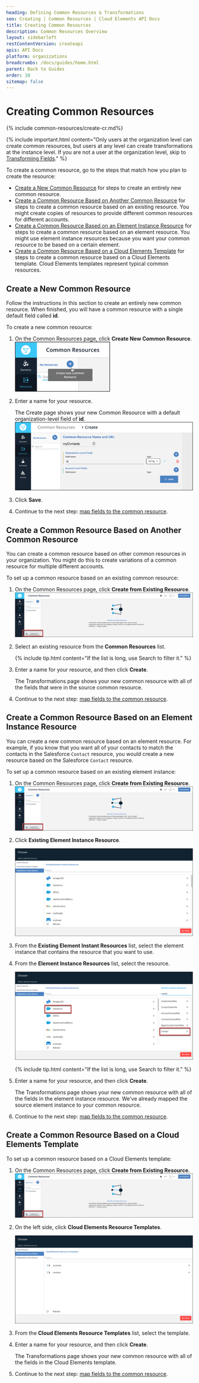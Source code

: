 ```yaml
---
heading: Defining Common Resources & Transformations
seo: Creating | Common Resources | Cloud Elements API Docs
title: Creating Common Resources
description: Common Resources Overview
layout: sidebarleft
restContentVersion: createapi
apis: API Docs
platform: organizations
breadcrumbs: /docs/guides/home.html
parent: Back to Guides
order: 10
sitemap: false
---
```


# Creating Common Resources

{% include common-resources/create-cr.md%}

{% include important.html content="Only users at the organization level can create common resources, but users at any level can create transformations at the instance level. If you are not a user at the organization level, skip to <a href=mapping.html>Transforming Fields</a>." %}

To create a common resource, go to the steps that match how you plan to create the resource:

* [Create a New Common Resource](#create-a-new-common-resource) for steps to create an entirely new common resource.
* [Create a Common Resource Based on Another Common Resource](#create-a-common-resource-based-on-another-common-resource) for steps to create a common resource based on an existing resource. You might create copies of resources to provide different common resources for different accounts.
* [Create a Common Resource Based on an Element Instance Resource](#create-a-common-resource-based-on-an-element-instance-resource) for steps to create a common resource based on an element resource. You might use element instance resources because you want your common resource to be based on a certain element.
* [Create a Common Resource Based on a Cloud Elements Template](#create-a-common-resource-based-on-a-cloud-elements-template) for steps to create a common resource based on a Cloud Elements template. Cloud Elements templates represent typical common resources.

## Create a New Common Resource

Follow the instructions in this section to create an entirely new common resource. When finished, you will have a common resource with a single default field called **id**.

To create a new common resource:

1. On the Common Resources page, click **Create New Common Resource**.
![Create New Common Resource](img/create-new.png)
1. Enter a name for your resource.

    The Create page shows your new Common Resource with a default organization-level field of __id__.
    ![New Resource from Scratch](img/New-Common_Resource.png)

1. Click **Save**.
1. Continue to the next step: [map fields to the common resource](mapping.html).

## Create a Common Resource Based on Another Common Resource

You can create a common resource based on other common resources in your organization. You might do this to create variations of a common resource for multiple different accounts.

To set up a common resource based on an existing common resource:

1. On the Common Resources page, click **Create from Existing Resource**.
![Existing Resource](img/exist-resources.png)
1. Select an existing resource from the **Common Resources** list.

    {% include tip.html content="If the list is long, use Search to filter it." %}

1. Enter a name for your resource, and then click __Create__.

    The Transformations page shows your new common resource with all of the fields that were in the source common resource.

1. Continue to the next step: [map fields to the common resource](mapping.html).

## Create a Common Resource Based on an Element Instance Resource

You can create a new common resource based on an element resource. For example, if you know that you want all of your contacts to match the contacts in the Salesforce `Contact` resource, you would create a new resource based on the Salesforce `Contact` resource.

To set up a common resource based on an existing element instance:

1. On the Common Resources page, click **Create from Existing Resource**.
![Existing Resource](img/exist-resources.png)
1. Click **Existing Element Instance Resource**.

    ![Existing Element Instance Resources](img/Exist-Element.png)

1. From the __Existing Element Instant Resources__ list, select the element instance that contains the resource that you want to use.
1. From the __Element Instance Resources__ list, select the resource.

    ![Select Element Instance and Resource](img/Select-Element-Resource.png)

    {% include tip.html content="If the list is long, use Search to filter it." %}

1. Enter a name for your resource, and then click __Create__.

    The Transformations page shows your new common resource with all of the fields in the element instance resource. We've already mapped the source element instance to your common resource.

1. Continue to the next step: [map fields to the common resource](mapping.html).

## Create a Common Resource Based on a Cloud Elements Template

To set up a common resource based on a Cloud Elements template:

1. On the Common Resources page, click **Create from Existing Resource**.
![Existing Resource](img/exist-resources.png)
1. On the left side, click __Cloud Elements Resource Templates__.

    ![Cloud Elements Resource Template](img/CE-Template.png)

1. From the __Cloud Elements Resource Templates__ list, select the template.
1. Enter a name for your resource, and then click __Create__.

    The Transformations page shows your new common resource with all of the fields in the Cloud Elements template.

1. Continue to the next step: [map fields to the common resource](mapping.html).
